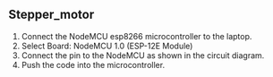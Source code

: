 ## Stepper_motor
      
   1. Connect the NodeMCU esp8266 microcontroller to the laptop.
   2. Select Board: NodeMCU 1.0 (ESP-12E Module)
   3. Connect the pin to the NodeMCU as shown in the circuit diagram.
   4. Push the code into the microcontroller.
